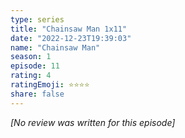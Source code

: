 ```yaml
---
type: series
title: "Chainsaw Man 1x11"
date: "2022-12-23T19:39:03"
name: "Chainsaw Man"
season: 1
episode: 11
rating: 4
ratingEmoji: ⭐️⭐️⭐️⭐️
share: false
---
```


_[No review was written for this episode]_
